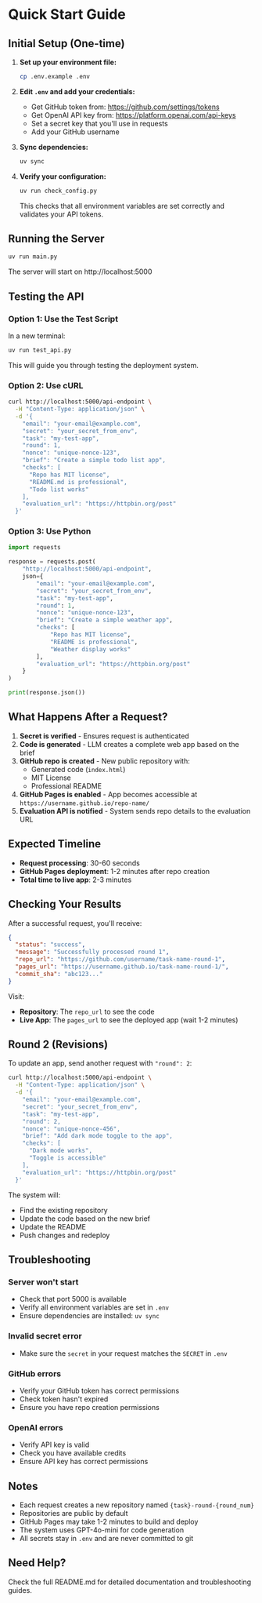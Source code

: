# Quick Start Guide

## Initial Setup (One-time)

1. **Set up your environment file:**
   ```bash
   cp .env.example .env
   ```

2. **Edit `.env` and add your credentials:**
   - Get GitHub token from: https://github.com/settings/tokens
   - Get OpenAI API key from: https://platform.openai.com/api-keys
   - Set a secret key that you'll use in requests
   - Add your GitHub username

3. **Sync dependencies:**
   ```bash
   uv sync
   ```

4. **Verify your configuration:**
   ```bash
   uv run check_config.py
   ```
   
   This checks that all environment variables are set correctly and validates your API tokens.

## Running the Server

```bash
uv run main.py
```

The server will start on http://localhost:5000

## Testing the API

### Option 1: Use the Test Script

In a new terminal:
```bash
uv run test_api.py
```

This will guide you through testing the deployment system.

### Option 2: Use cURL

```bash
curl http://localhost:5000/api-endpoint \
  -H "Content-Type: application/json" \
  -d '{
    "email": "your-email@example.com",
    "secret": "your_secret_from_env",
    "task": "my-test-app",
    "round": 1,
    "nonce": "unique-nonce-123",
    "brief": "Create a simple todo list app",
    "checks": [
      "Repo has MIT license",
      "README.md is professional",
      "Todo list works"
    ],
    "evaluation_url": "https://httpbin.org/post"
  }'
```

### Option 3: Use Python

```python
import requests

response = requests.post(
    "http://localhost:5000/api-endpoint",
    json={
        "email": "your-email@example.com",
        "secret": "your_secret_from_env",
        "task": "my-test-app",
        "round": 1,
        "nonce": "unique-nonce-123",
        "brief": "Create a simple weather app",
        "checks": [
            "Repo has MIT license",
            "README is professional",
            "Weather display works"
        ],
        "evaluation_url": "https://httpbin.org/post"
    }
)

print(response.json())
```

## What Happens After a Request?

1. **Secret is verified** - Ensures request is authenticated
2. **Code is generated** - LLM creates a complete web app based on the brief
3. **GitHub repo is created** - New public repository with:
   - Generated code (`index.html`)
   - MIT License
   - Professional README
4. **GitHub Pages is enabled** - App becomes accessible at `https://username.github.io/repo-name/`
5. **Evaluation API is notified** - System sends repo details to the evaluation URL

## Expected Timeline

- **Request processing**: 30-60 seconds
- **GitHub Pages deployment**: 1-2 minutes after repo creation
- **Total time to live app**: 2-3 minutes

## Checking Your Results

After a successful request, you'll receive:

```json
{
  "status": "success",
  "message": "Successfully processed round 1",
  "repo_url": "https://github.com/username/task-name-round-1",
  "pages_url": "https://username.github.io/task-name-round-1/",
  "commit_sha": "abc123..."
}
```

Visit:
- **Repository**: The `repo_url` to see the code
- **Live App**: The `pages_url` to see the deployed app (wait 1-2 minutes)

## Round 2 (Revisions)

To update an app, send another request with `"round": 2`:

```bash
curl http://localhost:5000/api-endpoint \
  -H "Content-Type: application/json" \
  -d '{
    "email": "your-email@example.com",
    "secret": "your_secret_from_env",
    "task": "my-test-app",
    "round": 2,
    "nonce": "unique-nonce-456",
    "brief": "Add dark mode toggle to the app",
    "checks": [
      "Dark mode works",
      "Toggle is accessible"
    ],
    "evaluation_url": "https://httpbin.org/post"
  }'
```

The system will:
- Find the existing repository
- Update the code based on the new brief
- Update the README
- Push changes and redeploy

## Troubleshooting

### Server won't start
- Check that port 5000 is available
- Verify all environment variables are set in `.env`
- Ensure dependencies are installed: `uv sync`

### Invalid secret error
- Make sure the `secret` in your request matches the `SECRET` in `.env`

### GitHub errors
- Verify your GitHub token has correct permissions
- Check token hasn't expired
- Ensure you have repo creation permissions

### OpenAI errors
- Verify API key is valid
- Check you have available credits
- Ensure API key has correct permissions

## Notes

- Each request creates a new repository named `{task}-round-{round_num}`
- Repositories are public by default
- GitHub Pages may take 1-2 minutes to build and deploy
- The system uses GPT-4o-mini for code generation
- All secrets stay in `.env` and are never committed to git

## Need Help?

Check the full README.md for detailed documentation and troubleshooting guides.
